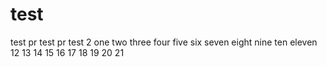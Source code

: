 # test
test
pr test
pr test 2
one
two
three
four
five
six
seven
eight
nine
ten
eleven
12
13
14
15
16
17
18
19
20
21

